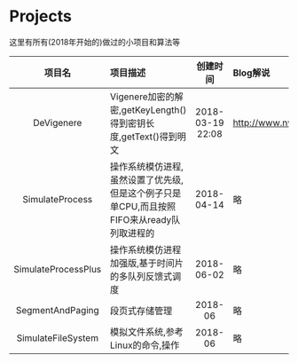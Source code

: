 # Projects
这里有所有(2018年开始的)做过的小项目和算法等


|项目名|项目描述|创建时间|Blog解说|
|:--:|:--|:--:|:--|
|DeVigenere|Vigenere加密的解密,getKeyLength()得到密钥长度,getText()得到明文|2018-03-19 22:08|http://www.nwuer.com/a/11|
|SimulateProcess|操作系统模仿进程,虽然设置了优先级,但是这个例子只是单CPU,而且按照FIFO来从ready队列取进程的|2018-04-14|略|
|SimulateProcessPlus|操作系统模仿进程加强版,基于时间片的多队列反馈式调度|2018-06-02|略|
|SegmentAndPaging|段页式存储管理|2018-06|略|
|SimulateFileSystem|模拟文件系统,参考Linux的命令,操作|2018-06|略|
